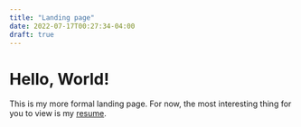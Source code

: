 ```yaml
---
title: "Landing page"
date: 2022-07-17T00:27:34-04:00
draft: true
---
```


# Hello, World!
This is my more formal landing page. For now, the most interesting thing for you to view is my [resume](/resume).